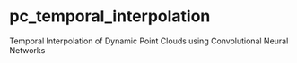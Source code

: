 # pc_temporal_interpolation
Temporal Interpolation of Dynamic Point Clouds using Convolutional Neural Networks

